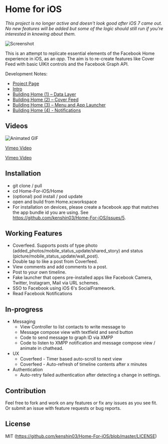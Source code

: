 Home for iOS
===============================

*This project is no longer active and doesn't look good after iOS 7 came out. No new features will be added but some of the logic should still run if you're interested in knowing about them.*

![Screenshot](cover_image.jpg)


This is an attempt to replicate essential elements of the Facebook Home experience in iOS, as an *app*. The aim is to re-create features like Cover Feed with basic UIKit 
controls and the Facebook Graph API. 


Development Notes:

* [Project Page](http://corgitoergosum.net/facebook-home-for-ios/ "Project Page")
* [Intro](http://corgitoergosum.net/2013/04/29/facebook-home-for-ios/ "Intro")
* [Building Home (1) – Data Layer](http://corgitoergosum.net/2013/04/30/building-facebook-home-for-ios-1-data-layer/ "Building Home (1) – Data Layer")
* [Building Home (2) – Cover Feed](http://corgitoergosum.net/2013/05/01/building-facebook-home-for-ios-2-cover-feed/ "Building Home (2) – Cover Feed")
* [Building Home (3) – Menu and App Launcher](http://corgitoergosum.net/2013/05/09/building-facebook-home-for-ios-3-menu-and-app-launcher/ "Building Home (3) – Menu and App Launcher")
* [Building Home (4) - Notifications](http://corgitoergosum.net/2013/05/17/building-facebook-home-for-ios-4-notifications/ "Building Home (4) - Notifications")

Videos
---
![Animated GIF](home_animated.gif)


[Vimeo Video](https://vimeo.com/64940276 "Demo Video 1")

[Vimeo Video](https://vimeo.com/63531931 "Demo Video 2")




Installation
---
* git clone / pull
* cd Home-For-iOS/Home
* (optional) pod install / pod update
* open and build from Home.xcworkspace
* For installation on devices, please create a facebook app that matches the app bundle id you are using. See https://github.com/kenshin03/Home-For-iOS/issues/5.


Working Features
---
* Coverfeed. Supports posts of type photo (added_photos/mobile_status_update/shared_story) and status (picture/mobile_status_update/wall_post).
* Double tap to like a post from Coverfeed.
* View comments and add comments to a post.
* Post to your own timeline.
* Fake launcher that opens pre-installed apps like Facebook Camera, Twitter, Instagram, Mail via URL schemes.
* SSO to Facebook using iOS 6's SocialFramework.
* Read Facebook Notifications


In-progress
---
* Messaging 
   * View Controller to list contacts to write message to
   * Message compose view with textfield and send button
   * Code to send message to graph ID via XMPP
   * Code to listen to XMPP notification and message compose view / animate in chathead.
* UX
   * Coverfeed - Timer based auto-scroll to next view
   * Coverfeed - Auto-refresh of timeline contents after x minutes
* Authentication
   * Auto-retry failed authentication after detecting a change in settings.


Contribution
---
Feel free to fork and work on any features or fix any issues as you see fit. Or submit an issue with feature requests or bug reports.


License
---
MIT (https://github.com/kenshin03/Home-For-iOS/blob/master/LICENSE)


